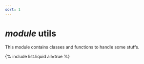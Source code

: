 ```yaml
---
sort: 1
---
```


# *module* utils

This module contains classes and functions to handle some stuffs.

{% include list.liquid all=true %}

